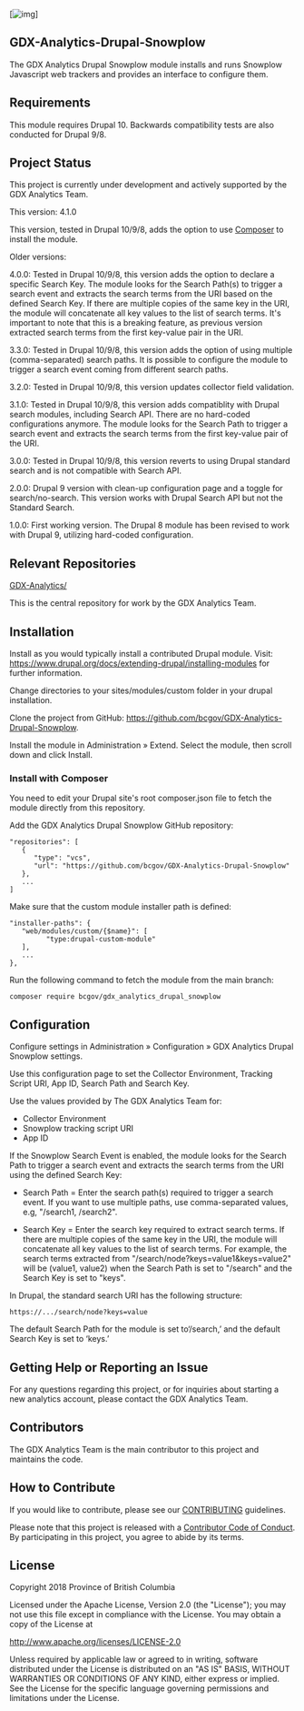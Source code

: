 [![img](https://img.shields.io/badge/Lifecycle-Experimental-339999)]
## GDX-Analytics-Drupal-Snowplow

The GDX Analytics Drupal Snowplow module installs and runs Snowplow 
Javascript web trackers and provides an interface to configure them.
  
## Requirements  

This module requires Drupal 10. Backwards compatibility tests are also conducted for Drupal 9/8.

## Project Status

This project is currently under development and actively supported by the GDX Analytics Team.

This version: 4.1.0

This version, tested in Drupal 10/9/8, adds the option to use [Composer](https://getcomposer.org/) to install the module.


Older versions:

4.0.0: Tested in Drupal 10/9/8, this version adds the option to declare a specific Search Key. The module looks for the Search Path(s) to trigger a search event and extracts the search terms from the URI based on the defined Search Key. If there are multiple copies of the same key in the URI, the module will concatenate all key values to the list of search terms. It's important to note that this is a breaking feature, as previous version extracted search terms from the first key-value pair in the URI.

3.3.0: Tested in Drupal 10/9/8, this version adds the option of using multiple (comma-separated) search paths. It is possible to configure the module to trigger a search event coming from different search paths.

3.2.0: Tested in Drupal 10/9/8, this version updates collector field validation.

3.1.0: Tested in Drupal 10/9/8, this version adds compatiblity with Drupal search modules, including Search API. There are no hard-coded configurations anymore. The module looks for the Search Path to trigger a search event and extracts the search terms from the first key-value pair of the URI.

3.0.0: Tested in Drupal 10/9/8, this version reverts to using Drupal standard search and is not compatible with Search API.

2.0.0: Drupal 9 version with clean-up configuration page and a toggle for search/no-search. This version works with Drupal Search API but not the Standard Search.

1.0.0: First working version. The Drupal 8 module has been revised to work with Drupal 9, utilizing hard-coded configuration.
  

## Relevant Repositories
[GDX-Analytics/](https://github.com/bcgov/GDX-Analytics/)

This is the central repository for work by the GDX Analytics Team.

## Installation
 
Install as you would typically install a contributed Drupal module. Visit: https://www.drupal.org/docs/extending-drupal/installing-modules for further information.

Change directories to your sites/modules/custom folder in your drupal installation.
  
Clone the project from GitHub: https://github.com/bcgov/GDX-Analytics-Drupal-Snowplow.
  
Install the module in Administration » Extend. Select the module, then scroll down and click Install.

### Install with Composer

You need to edit your Drupal site's root composer.json file to fetch the module directly from this repository.

Add the GDX Analytics Drupal Snowplow GitHub repository:

```
"repositories": [
   {
      "type": "vcs",
      "url": "https://github.com/bcgov/GDX-Analytics-Drupal-Snowplow"
   },
   ...
]
```
Make sure that the custom module installer path is defined:

```
"installer-paths": {
   "web/modules/custom/{$name}": [
         "type:drupal-custom-module"
   ],
   ...
},
```

Run the following command to fetch the module from the main branch:
```
composer require bcgov/gdx_analytics_drupal_snowplow
```

## Configuration

Configure settings in Administration » Configuration » GDX Analytics Drupal Snowplow settings.
    
Use this configuration page to set the Collector Environment, Tracking Script URI, App ID, Search Path and Search Key.

Use the values provided by The GDX Analytics Team for:

- Collector Environment
- Snowplow tracking script URI
- App ID

If the Snowplow Search Event is enabled, the module looks for the Search Path to trigger a search event and extracts the search terms from the URI using the defined Search Key:

- Search Path = Enter the search path(s) required to trigger a search event. If you want to use multiple paths, use comma-separated values, e.g, "/search1, /search2".

- Search Key = Enter the search key required to extract search terms. If there are multiple copies of the same key in the URI, the module will concatenate all key values to the list of search terms. For example, the search terms extracted from "/search/node?keys=value1&keys=value2" will be (value1, value2) when the Search Path is set to "/search" and the Search Key is set to "keys".

In Drupal, the standard search URI has the following structure:

```https://.../search/node?keys=value```

The default Search Path for the module is set to‘/search,’ and the default Search Key is set to ‘keys.’ 

## Getting Help or Reporting an Issue
 
For any questions regarding this project, or for inquiries about starting a new analytics account, please contact the GDX Analytics Team.

## Contributors

The GDX Analytics Team is the main contributor to this project and maintains the code.

## How to Contribute

If you would like to contribute, please see our [CONTRIBUTING](CONTRIBUTING.md) guidelines.

Please note that this project is released with a [Contributor Code of Conduct](CODE_OF_CONDUCT.md). By participating in this project, you agree to abide by its terms.

## License

Copyright 2018 Province of British Columbia

Licensed under the Apache License, Version 2.0 (the "License");
you may not use this file except in compliance with the License.
You may obtain a copy of the License at

   http://www.apache.org/licenses/LICENSE-2.0

Unless required by applicable law or agreed to in writing, software
distributed under the License is distributed on an "AS IS" BASIS,
WITHOUT WARRANTIES OR CONDITIONS OF ANY KIND, either express or implied.
See the License for the specific language governing permissions and limitations under the License.
